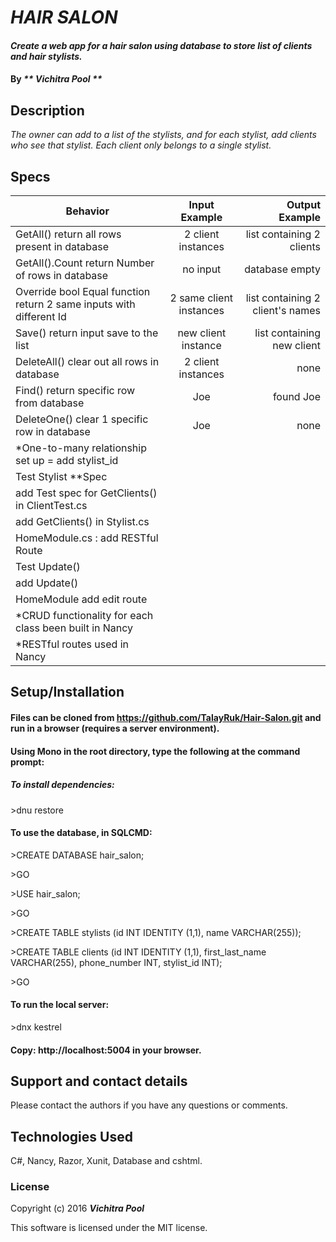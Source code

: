 # _HAIR SALON_

#### _Create a web app for a hair salon using database to store list of clients and hair stylists._

#### By _** Vichitra Pool **_

## Description

_The owner can add to a list of the stylists, and for each stylist, add clients who see that stylist. Each client only belongs to a single stylist._


## Specs

| Behavior     | Input Example  |Output Example  |
| ------------- |:-------------:| -----:|
|GetAll() return all rows present in database |2 client instances | list containing 2 clients
|GetAll().Count return Number of rows in database | no input | database empty
|Override bool Equal function return 2 same inputs with different Id | 2 same client instances | list containing 2 client's names
|Save() return input save to the list | new client instance | list containing new client
|DeleteAll() clear out all rows in database | 2 client instances | none
|Find() return specific row from database | Joe | found Joe
|DeleteOne() clear 1 specific row in database | Joe | none
|*One-to-many relationship set up = add stylist_id
|Test Stylist **Spec
|add Test spec for GetClients() in ClientTest.cs
|add GetClients() in Stylist.cs
|HomeModule.cs : add RESTful Route
|Test Update()
|add Update()
|HomeModule add edit route 
|*CRUD functionality for each class been built in Nancy
|*RESTful routes used in Nancy


## Setup/Installation
#### Files can be cloned from https://github.com/TalayRuk/Hair-Salon.git and run in a browser (requires a server environment).

#### Using Mono in the root directory, type the following at the command prompt:

##### To install dependencies:

\>dnu restore

#### To use the database, in SQLCMD:

\>CREATE DATABASE hair_salon;

\>GO

\>USE hair_salon;

\>GO

\>CREATE TABLE stylists (id INT IDENTITY (1,1), name VARCHAR(255));

\>CREATE TABLE clients (id INT IDENTITY (1,1), first_last_name VARCHAR(255), phone_number INT, stylist_id INT);

\>GO

#### To run the local server:

\>dnx kestrel

#### Copy: http://localhost:5004 in your browser.

## Support and contact details

Please contact the authors if you have any questions or comments.

## Technologies Used

C#, Nancy, Razor, Xunit, Database and cshtml.

### License

Copyright (c) 2016 **_Vichitra Pool_**

This software is licensed under the MIT license.
